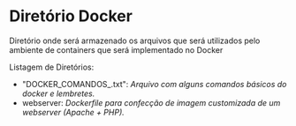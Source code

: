 # Diretório Docker
Diretório onde será armazenado os arquivos que será utilizados pelo ambiente de containers que será implementado no Docker

Listagem de Diretórios:
 - "DOCKER_COMANDOS_.txt": *Arquivo com alguns comandos básicos do docker e lembretes.*
 - webserver: *Dockerfile para confecção de imagem customizada de um webserver (Apache + PHP).*
 
